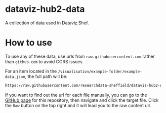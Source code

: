 # dataviz-hub2-data
A collection of data used in Dataviz.Shef.

# How to use
To use any of these data, use urls from `raw.githubusercontent.com` rather than `github.com` to avoid CORS issues.

For an item located in the `/visualisation/example-folder/example-data.json`, the full path will be:

```sh
https://raw.githubusercontent.com/researchdata-sheffield/dataviz-hub2-data/main/visualisation/example-folder/example-data.json
```

If you want to find out the url for each file manually, you can go to the [GitHub page](https://github.com/researchdata-sheffield/dataviz-hub2-data) for this repository, then navigate and click the target file. Click the `Raw` button on the top right and it will lead you to the raw content url.
